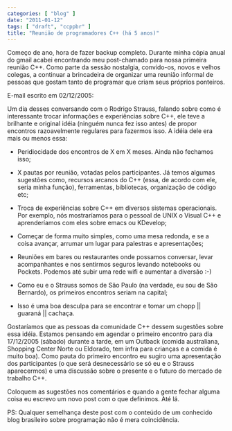 ```yaml
---
categories: [ "blog" ]
date: "2011-01-12"
tags: [ "draft", "ccppbr" ]
title: "Reunião de programadores C++ (há 5 anos)"
---
```

Começo de ano, hora de fazer backup completo. Durante minha cópia anual
do gmail acabei encontrando meu post-chamado para nossa primeira reunião
C++. Como parte da sessão nostalgia, convido-os, novos e velhos colegas,
a continuar a brincadeira de organizar uma reunião informal de pessoas
que gostam tanto de programar que criam seus próprios ponteiros.

E-mail escrito em 02/12/2005:

Um dia desses conversando com o Rodrigo Strauss, falando sobre como é
interessante trocar informações e experiências sobre C++, ele teve
a brilhante e original idéia (ninguém nunca fez isso antes) de propor
encontros razoavelmente regulares para fazermos isso. A idéia dele era
mais ou menos essa:

	
  * Peridiocidade dos encontros de X em X meses. Ainda não fechamos
  isso;

	
  * X pautas por reunião, votadas pelos participantes. Já temos algumas
  sugestões como, recursos arcanos do C++ (essa, de acordo com ele,
  seria minha função), ferramentas, bibliotecas, organização de
  código etc;

	
  * Troca de experiências sobre C++ em diversos sistemas
  operacionais. Por exemplo, nós mostraríamos para o pessoal de UNIX
  o Visual C++ e aprenderíamos com eles sobre emacs ou KDevelop;

	
  * Começar de forma muito simples, como uma mesa redonda, e se a coisa
  avançar, arrumar um lugar para palestras e apresentações;

	
  * Reuniões em bares ou restaurantes onde possamos conversar,
  levar acompanhantes e nos sentirmos seguros levando notebooks ou
  Pockets. Podemos até subir uma rede wifi e aumentar a diversão :-)

	
  * Como eu e o Strauss somos de São Paulo (na verdade, eu sou de São
  Bernardo), os primeiros encontros seriam na capital;

	
  * Isso é uma boa desculpa para se encontrar e tomar um chopp ||
  guaraná || cachaça.

Gostaríamos que as pessoas da comunidade C++ dessem sugestões sobre
essa idéia. Estamos pensando em agendar o primeiro encontro para dia
17/12/2005 (sábado) durante a tarde, em um Outback (comida australiana,
Shopping Center Norte ou Eldorado, tem infra para crianças e a comida é
muito boa). Como pauta do primeiro encontro eu sugiro uma apresentação
dos participantes (o que será desnecessário se só eu e o Strauss
aparecermos) e uma discussão sobre o presente e o futuro do mercado de
trabalho C++.

Coloquem as sugestões nos comentários e quando a gente fechar alguma
coisa eu escrevo um novo post com o que definimos. Até lá.

PS: Qualquer semelhança deste post com o conteúdo de um conhecido blog
brasileiro sobre programação não é mera coincidência.

